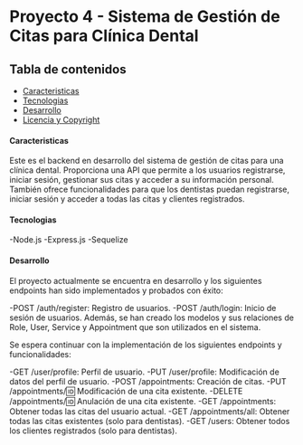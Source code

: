 # Proyecto 4 - Sistema de Gestión de Citas para Clínica Dental

## Tabla de contenidos
- [Caracteristicas](#caracteristicas)
- [Tecnologias](#tecnologias)
- [Desarrollo](#desarrollo)
- [Licencia y Copyright](#licencia-y-copyright)


#### Caracteristicas
Este es el backend en desarrollo del sistema de gestión de citas para una clínica dental. Proporciona una API que permite a los usuarios registrarse, iniciar sesión, gestionar sus citas y acceder a su información personal. También ofrece funcionalidades para que los dentistas puedan registrarse, iniciar sesión y acceder a todas las citas y clientes registrados.

#### Tecnologias
-Node.js
-Express.js
-Sequelize


#### Desarrollo
El proyecto actualmente se encuentra en desarrollo y los siguientes endpoints han sido implementados y probados con éxito:

-POST /auth/register: Registro de usuarios.
-POST /auth/login: Inicio de sesión de usuarios.
Además, se han creado los modelos y sus relaciones de Role, User, Service y Appointment que son utilizados en el sistema.

Se espera continuar con la implementación de los siguientes endpoints y funcionalidades:

-GET /user/profile: Perfil de usuario.
-PUT /user/profile: Modificación de datos del perfil de usuario.
-POST /appointments: Creación de citas.
-PUT /appointments/:id: Modificación de una cita existente.
-DELETE /appointments/:id: Anulación de una cita existente.
-GET /appointments: Obtener todas las citas del usuario actual.
-GET /appointments/all: Obtener todas las citas existentes (solo para dentistas).
-GET /users: Obtener todos los clientes registrados (solo para dentistas).